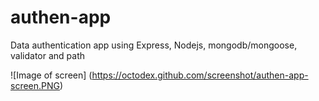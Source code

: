 # authen-app

Data authentication app using Express, Nodejs, mongodb/mongoose, validator and path

![Image of screen] (https://octodex.github.com/screenshot/authen-app-screen.PNG)

